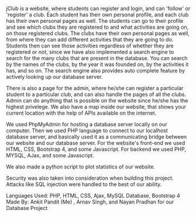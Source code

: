 jClub is a website, where students can register and login, and can 'follow' or 'register' a club. Each student has their own personal profile, and each club has their own personal pages as well. The students can go to their profile and see which clubs they are registered to and what activities are going on, on those registered clubs. The clubs have their own personal pages as well, from where they can add different activities that they are going to do. Students then can see those activities regardless of whether they are registered or not, since we have also implemented a search engine to search for the many clubs that are present in the database. You can search by the names of the clubs, by the year it was founded on, by the activities it has, and so on. The search engine also provides auto complete feature by actively looking up our database server.

There is also a page for the admin, where he/she can register a particular student to a particular club, and can also handle the pages of all the clubs. Admin can do anything that is possible on the website since he/she has the highest privelege. We also have a map inside our website, that shows your current location with the help of APIs available on the internet.

We used PhpMyAdmin for hosting a database server locally on our computer. Then we used PHP language to connect to our localhost database server, and basically used it as a communicating bridge between our website and our database server. For the website's front-end we used HTML, CSS, Bootstrap 4, and some Javascript. For backend we used PHP, MYSQL, AJax, and some Javascript.

We also made a python script to plot statistics of our website.

Security was also taken into consideration when building this project. Attacks like SQL injection were handled to the best of our ability.

Languages Used: PHP, HTML, CSS, Ajax, MySQL Database, Bootstrap 4
Made By: Ankit Pandit (Me) , Arnav Singh, and Nayan Pradhan for our Database Project

